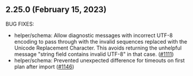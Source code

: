 ## 2.25.0 (February 15, 2023)

BUG FIXES:

* helper/schema: Allow diagnostic messages with incorrect UTF-8 encoding to pass through with the invalid sequences replaced with the Unicode Replacement Character. This avoids returning the unhelpful message "string field contains invalid UTF-8" in that case. ([#1111](https://github.com/hashicorp/terraform-plugin-sdk/issues/1111))
* helper/schema: Prevented unexpected difference for timeouts on first plan after import ([#1146](https://github.com/hashicorp/terraform-plugin-sdk/issues/1146))
